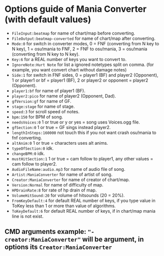 # Options guide of Mania Converter (with default values)
- `FileInput:beatmap` for name of chart/map before converting.
- `FileOutput:beatmap-converted` for name of chart/map after converting.
- `Mode:0` for switch in converter modes, 0 = FNF (converting from N key to N key), 1 = osu!mania to FNF, 2 = FNF to osu!mania, 3 = osu!mania (converting from N key to N key).
- `Key:6` for a REAL number of keys you want to convert to.
- `IgnoreNote:Hurt Note` for list a ignored notetypes split on comma. (for example, you want convert chart without damage notes)
- `Side:1` for switch in FNF sides, 0 = player1 (BF) and player2 (Opponent), 1 or player1 or bf = player1 (BF), 2 or player2 or opponent = player2 (Opponent).
- `player1:bf` for name of player1 (BF).
- `player2:pico` for name of player2 (Opponent, Dad).
- `gfVersion:gf` for name of GF.
- `stage:stage` for name of stage.
- `speed:3` for scroll speed of notes.
- `bpm:150` for BPM of song.
- `needsVoices:0` 1 or true or y or yes = song uses Voices.ogg file.
- `gfSection:0` 1 or true = GF sings instead player2.
- `lengthInSteps:160000` not touch this if you not want crash osu!mania to fnf converting.
- `altAnim:0` 1 or true = characters uses alt anims.
- `typeOfSection:0` idk.
- `changeBPM:0` idk.
- `mustHitSection:1` 1 or true = cam follow to player1, any other values = cam follow to player2.
- `AudioFileName:audio.mp3` for name of audio file of song.
- `Artist:ManiaConverter` for name of artist of song.
- `Creator:ManiaConverter` for name of creator of chart/map.
- `Version:Normal` for name of difficulty of map.
- `HPDrainRate:8` for rate of hp drain of map.
- `VolumeHitSound:20` for volume of hitsounds (20 = 20%).
- `FromKeyDefault:4` for default REAL number of keys, if you type value in ToKey less than 1 or more than value of algorithms.
- `ToKeyDefault:6` for default REAL number of keys, if in chart/map mania line is not exist.

## CMD arguments example: `"-creator:ManiaConverter"` will be argument, in options its `Creator:ManiaConverter`